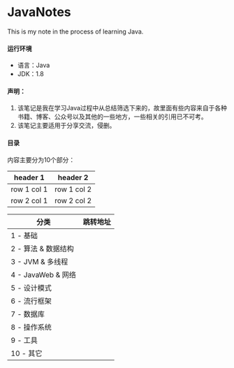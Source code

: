 # JavaNotes
This is my note in the process of learning Java.

#### 运行环境
 - 语言：Java
 - JDK：1.8

#### 声明：
1. 该笔记是我在学习Java过程中从总结筛选下来的，故里面有些内容来自于各种书籍、博客、公众号以及其他的一些地方，一些相关的引用已不可考。
2. 该笔记主要适用于分享交流，侵删。

#### 目录
内容主要分为10个部分：

header 1 | header 2
---|---
row 1 col 1 | row 1 col 2
row 2 col 1 | row 2 col 2

| 分类 | 跳转地址                                                    | 
| ---- | ---------------------------------------------------------- | 
| 1 - 基础    | []() |
| 2 - 算法 & 数据结构    | []() |
| 3 - JVM & 多线程    | []() |
| 4 - JavaWeb & 网络    | []() |
| 5 - 设计模式    | []() |
| 6 - 流行框架    | []() |
| 7 - 数据库    | []() |
| 8 - 操作系统    | []() |
| 9 - 工具    | []() |
| 10 - 其它    | []() |
